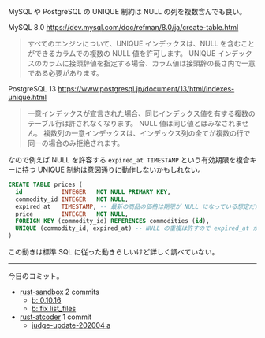 MySQL や PostgreSQL の UNIQUE 制約は NULL の列を複数含んでも良い。

MySQL 8.0 <https://dev.mysql.com/doc/refman/8.0/ja/create-table.html>

> すべてのエンジンについて、UNIQUE インデックスは、NULL を含むことができるカラムでの複数の NULL 値を許可します。 UNIQUE インデックスのカラムに接頭辞値を指定する場合、カラム値は接頭辞の長さ内で一意である必要があります。

PostgreSQL 13 <https://www.postgresql.jp/document/13/html/indexes-unique.html>

> 一意インデックスが宣言された場合、同じインデックス値を有する複数のテーブル行は許されなくなります。 NULL 値は同じ値とはみなされません。 複数列の一意インデックスは、インデックス列の全てが複数の行で同一の場合のみ拒絶されます。

なので例えば NULL を許容する `expired_at TIMESTAMP` という有効期限を複合キーに持つ UNIQUE 制約は意図通りに動作しないかもしれない。

```sql
CREATE TABLE prices (
  id           INTEGER   NOT NULL PRIMARY KEY,
  commodity_id INTEGER   NOT NULL,
  expired_at   TIMESTAMP, -- 最新の商品の価格は期限が NULL になっている想定だが……
  price        INTEGER   NOT NULL,
  FOREIGN KEY (commodity_id) REFERENCES commodities (id),
  UNIQUE (commodity_id, expired_at) -- NULL の重複は許すので expired_at が NULL の行は複数できる
)
```

この動きは標準 SQL に従った動きらしいけど詳しく調べていない。

---

今日のコミット。

- [rust-sandbox](https://github.com/bouzuya/rust-sandbox) 2 commits
  - [b: 0.10.16](https://github.com/bouzuya/rust-sandbox/commit/6c42cc23d2302ef73f7597bb081190f02757747a)
  - [b: fix list_files](https://github.com/bouzuya/rust-sandbox/commit/9dac2e8798c9e19d88417d8d6f92c0fc0754f46b)
- [rust-atcoder](https://github.com/bouzuya/rust-atcoder) 1 commit
  - [judge-update-202004 a](https://github.com/bouzuya/rust-atcoder/commit/52705f2e8125a7fc91b442407e01f993d09901a3)
